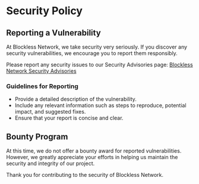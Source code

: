 # Security Policy

## Reporting a Vulnerability

At Blockless Network, we take security very seriously. If you discover any security vulnerabilities, we encourage you to report them responsibly.

Please report any security issues to our Security Advisories page: [Blockless Network Security Advisories](https://github.com/blocklessnetwork/b7s/security/advisories)

### Guidelines for Reporting

- Provide a detailed description of the vulnerability.
- Include any relevant information such as steps to reproduce, potential impact, and suggested fixes.
- Ensure that your report is concise and clear.

## Bounty Program

At this time, we do not offer a bounty award for reported vulnerabilities. However, we greatly appreciate your efforts in helping us maintain the security and integrity of our project.

Thank you for contributing to the security of Blockless Network.
